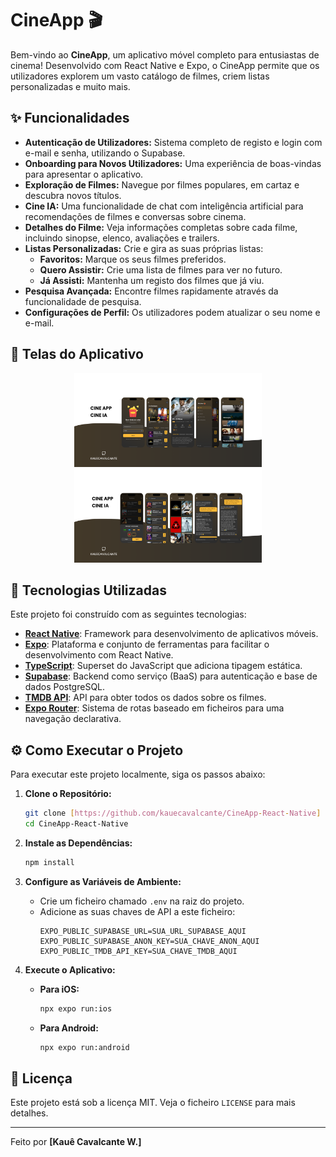 #  CineApp 🎬

Bem-vindo ao **CineApp**, um aplicativo móvel completo para entusiastas de cinema! Desenvolvido com React Native e Expo, o CineApp permite que os utilizadores explorem um vasto catálogo de filmes, criem listas personalizadas e muito mais.

## ✨ Funcionalidades

- **Autenticação de Utilizadores:** Sistema completo de registo e login com e-mail e senha, utilizando o Supabase.
- **Onboarding para Novos Utilizadores:** Uma experiência de boas-vindas para apresentar o aplicativo.
- **Exploração de Filmes:** Navegue por filmes populares, em cartaz e descubra novos títulos.
- **Cine IA:** Uma funcionalidade de chat com inteligência artificial para recomendações de filmes e conversas sobre cinema.
- **Detalhes do Filme:** Veja informações completas sobre cada filme, incluindo sinopse, elenco, avaliações e trailers.
- **Listas Personalizadas:** Crie e gira as suas próprias listas:
    - **Favoritos:** Marque os seus filmes preferidos.
    - **Quero Assistir:** Crie uma lista de filmes para ver no futuro.
    - **Já Assisti:** Mantenha um registo dos filmes que já viu.
- **Pesquisa Avançada:** Encontre filmes rapidamente através da funcionalidade de pesquisa.
- **Configurações de Perfil:** Os utilizadores podem atualizar o seu nome e e-mail.

## 📱 Telas do Aplicativo

<p align="center">
  <img src="./assets/images/tela1.png" alt="Tela Principal do App" width="300"/>
  <img src="./assets/images/tela2.png" alt="Tela de Detalhes do Filme" width="300"/>
</p>

## 🚀 Tecnologias Utilizadas

Este projeto foi construído com as seguintes tecnologias:

- **[React Native](https://reactnative.dev/)**: Framework para desenvolvimento de aplicativos móveis.
- **[Expo](https://expo.dev/)**: Plataforma e conjunto de ferramentas para facilitar o desenvolvimento com React Native.
- **[TypeScript](https://www.typescriptlang.org/)**: Superset do JavaScript que adiciona tipagem estática.
- **[Supabase](https://supabase.io/)**: Backend como serviço (BaaS) para autenticação e base de dados PostgreSQL.
- **[TMDB API](https://www.themoviedb.org/documentation/api)**: API para obter todos os dados sobre os filmes.
- **[Expo Router](https://expo.github.io/router/)**: Sistema de rotas baseado em ficheiros para uma navegação declarativa.

## ⚙️ Como Executar o Projeto

Para executar este projeto localmente, siga os passos abaixo:

1.  **Clone o Repositório:**
    ```bash
    git clone [https://github.com/kauecavalcante/CineApp-React-Native]
    cd CineApp-React-Native
    ```

2.  **Instale as Dependências:**
    ```bash
    npm install
    ```

3.  **Configure as Variáveis de Ambiente:**
    * Crie um ficheiro chamado `.env` na raiz do projeto.
    * Adicione as suas chaves de API a este ficheiro:
      ```
      EXPO_PUBLIC_SUPABASE_URL=SUA_URL_SUPABASE_AQUI
      EXPO_PUBLIC_SUPABASE_ANON_KEY=SUA_CHAVE_ANON_AQUI
      EXPO_PUBLIC_TMDB_API_KEY=SUA_CHAVE_TMDB_AQUI
      ```

4.  **Execute o Aplicativo:**
    * **Para iOS:**
      ```bash
      npx expo run:ios
      ```
    * **Para Android:**
      ```bash
      npx expo run:android
      ```

## 📄 Licença

Este projeto está sob a licença MIT. Veja o ficheiro `LICENSE` para mais detalhes.

---

Feito por **[Kauê Cavalcante W.]**